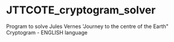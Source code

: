 # JTTCOTE_cryptogram_solver
Program to solve Jules Vernes 'Journey to the centre of the Earth" Cryptogram - ENGLISH language
